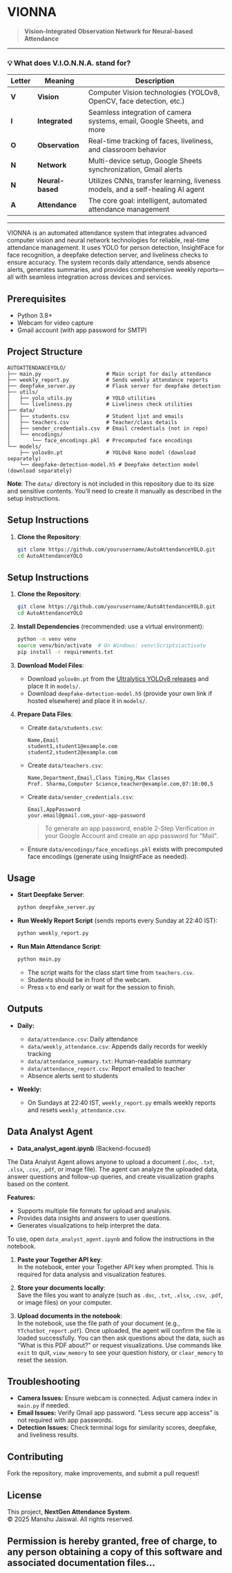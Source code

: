 # VIONNA

> **Vision-Integrated Observation Network for Neural-based Attendance**

---

### 💡 What does V.I.O.N.N.A. stand for?

| Letter | Meaning      | Description                                                                                  |
|--------|--------------|----------------------------------------------------------------------------------------------|
| **V**  | **Vision**   | Computer Vision technologies (YOLOv8, OpenCV, face detection, etc.)                          |
| **I**  | **Integrated** | Seamless integration of camera systems, email, Google Sheets, and more                      |
| **O**  | **Observation** | Real-time tracking of faces, liveliness, and classroom behavior                            |
| **N**  | **Network**  | Multi-device setup, Google Sheets synchronization, Gmail alerts                              |
| **N**  | **Neural-based** | Utilizes CNNs, transfer learning, liveness models, and a self-healing AI agent            |
| **A**  | **Attendance** | The core goal: intelligent, automated attendance management                                 |

---
VIONNA is an automated attendance system that integrates advanced computer vision and neural network technologies for reliable, real-time attendance management. It uses YOLO for person detection, InsightFace for face recognition, a deepfake detection server, and liveliness checks to ensure accuracy. The system records daily attendance, sends absence alerts, generates summaries, and provides comprehensive weekly reports—all with seamless integration across devices and services.

## Prerequisites

- Python 3.8+
- Webcam for video capture
- Gmail account (with app password for SMTP)

## Project Structure

```
AUTOATTENDANCEYOLO/
├── main.py                     # Main script for daily attendance
├── weekly_report.py            # Sends weekly attendance reports
├── deepfake_server.py          # Flask server for deepfake detection
├── utils/
│   ├── yolo_utils.py           # YOLO utilities
│   └── liveliness.py           # Liveliness check utilities
├── data/
│   ├── students.csv            # Student list and emails
│   ├── teachers.csv            # Teacher/class details
│   ├── sender_credentials.csv  # Email credentials (not in repo)
│   └── encodings/
│       └── face_encodings.pkl  # Precomputed face encodings
└── models/
    ├── yolov8n.pt              # YOLOv8 Nano model (download separately)
    └── deepfake-detection-model.h5 # Deepfake detection model (download separately)
```

**Note**: The `data/` directory is not included in this repository due to its size and sensitive contents. You’ll need to create it manually as described in the setup instructions.

## Setup Instructions

1. **Clone the Repository**:
   ```bash
   git clone https://github.com/yourusername/AutoAttendanceYOLO.git
   cd AutoAttendanceYOLO
## Setup Instructions

1. **Clone the Repository**:
   ```bash
   git clone https://github.com/yourusername/AutoAttendanceYOLO.git
   cd AutoAttendanceYOLO
   ```

2. **Install Dependencies** (recommended: use a virtual environment):
   ```bash
   python -m venv venv
   source venv/bin/activate  # On Windows: venv\Scripts\activate
   pip install -r requirements.txt
   ```

3. **Download Model Files**:
   - Download `yolov8n.pt` from the [Ultralytics YOLOv8 releases](https://github.com/ultralytics/ultralytics/releases) and place it in `models/`.
   - Download `deepfake-detection-model.h5` (provide your own link if hosted elsewhere) and place it in `models/`.

4. **Prepare Data Files**:
   - Create `data/students.csv`:
     ```
     Name,Email
     student1,student1@example.com
     student2,student2@example.com
     ```
   - Create `data/teachers.csv`:
     ```
     Name,Department,Email,Class Timing,Max Classes
     Prof. Sharma,Computer Science,teacher@example.com,07:10:00,5
     ```
   - Create `data/sender_credentials.csv`:
     ```
     Email,AppPassword
     your.email@gmail.com,your-app-password
     ```
     > To generate an app password, enable 2-Step Verification in your Google Account and create an app password for "Mail".

   - Ensure `data/encodings/face_encodings.pkl` exists with precomputed face encodings (generate using InsightFace as needed).

## Usage

- **Start Deepfake Server**:
  ```bash
  python deepfake_server.py
  ```

- **Run Weekly Report Script** (sends reports every Sunday at 22:40 IST):
  ```bash
  python weekly_report.py
  ```

- **Run Main Attendance Script**:
  ```bash
  python main.py
  ```
  - The script waits for the class start time from `teachers.csv`.
  - Students should be in front of the webcam.
  - Press `x` to end early or wait for the session to finish.

## Outputs

- **Daily:**
  - `data/attendance.csv`: Daily attendance
  - `data/weekly_attendance.csv`: Appends daily records for weekly tracking
  - `data/attendance_summary.txt`: Human-readable summary
  - `data/attendance_report.csv`: Report emailed to teacher
  - Absence alerts sent to students

- **Weekly:**
  - On Sundays at 22:40 IST, `weekly_report.py` emails weekly reports and resets `weekly_attendance.csv`.


## Data Analyst Agent

- **Data_analyst_agent.ipynb** (Backend-focused)

The Data Analyst Agent allows anyone to upload a document (`.doc`, `.txt`, `.xlsx`, `.csv`, `.pdf`, or image file). The agent can analyze the uploaded data, answer questions and follow-up queries, and create visualization graphs based on the content.

**Features:**
- Supports multiple file formats for upload and analysis.
- Provides data insights and answers to user questions.
- Generates visualizations to help interpret the data.

To use, open `data_analyst_agent.ipynb` and follow the instructions in the notebook.

1. **Paste your Together API key**:  
  In the notebook, enter your Together API key when prompted. This is required for data analysis and visualization features.

2. **Store your documents locally**:  
  Save the files you want to analyze (such as `.doc`, `.txt`, `.xlsx`, `.csv`, `.pdf`, or image files) on your computer.

3. **Upload documents in the notebook**:  
In the notebook, use the file path of your document (e.g., `YTchatbot_report.pdf`). Once uploaded, the agent will confirm the file is loaded successfully. You can then ask questions about the data, such as "What is this PDF about?" or request visualizations. Use commands like `exit` to quit, `view_memory` to see your question history, or `clear_memory` to reset the session.

## Troubleshooting

- **Camera Issues:** Ensure webcam is connected. Adjust camera index in `main.py` if needed.
- **Email Issues:** Verify Gmail app password. "Less secure app access" is not required with app passwords.
- **Detection Issues:** Check terminal logs for similarity scores, deepfake, and liveliness results.

## Contributing

Fork the repository, make improvements, and submit a pull request!

## License

This project, **NextGen Attendance System**.  
© 2025 Manshu Jaiswal. All rights reserved.

Permission is hereby granted, free of charge, to any person obtaining a copy of this software and associated documentation files...
---
